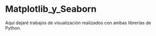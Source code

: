 # Matplotlib_y_Seaborn
Aquí dejaré trabajos de visualización realizados con ambas librerías de Python. 
